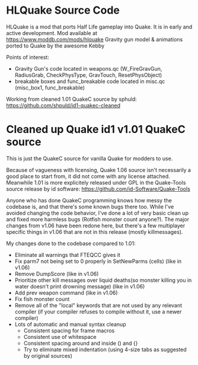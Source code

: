 # HLQuake Source Code

HLQuake is a mod that ports Half Life gameplay into Quake. It is in early and active development.
Mod available at https://www.moddb.com/mods/hlquake
Gravity gun model & animations ported to Quake by the awesome Kebby

Points of interest:
- Gravity Gun's code located in weapons.qc (W_FireGravGun, RadiusGrab, CheckPhysType, GravTouch, ResetPhysObject)
- breakable boxes and func_breakable code located in misc.qc (misc_box1, func_breakable)

Working from cleaned 1.01 QuakeC source by sphuld: https://github.com/shpuld/id1-quakec-cleaned

# Cleaned up Quake id1 v1.01 QuakeC source

This is just the QuakeC source for vanilla Quake for modders to use.

Because of vagueness with licensing, Quake 1.06 source isn't necessarily a good place to start from, it did not come with any license attached. Meanwhile 1.01 is more explicitely released under GPL in the Quake-Tools source release by id software: https://github.com/id-Software/Quake-Tools

Anyone who has done QuakeC programming knows how messy the codebase is, and that there's some known bugs there too. While I've avoided changing the code behavior, I've done a lot of very basic clean up and fixed more harmless bugs (Rotfish monster count anyone?). The major changes from v1.06 have been redone here, but there's a few multiplayer specific things in v1.06 that are not in this release (mostly killmessages). 

My changes done to the codebase compared to 1.01:
- Eliminate all warnings that FTEQCC gives it
- Fix parm7 not being set to 0 properly in SetNewParms (cells) (like in v1.06)
- Remove DumpScore (like in v1.06)
- Prioritize other kill messages over liquid deaths(so monster killing you in water doesn't print drowning message) (like in v1.06)
- Add prev weapon command (like in v1.06)
- Fix fish monster count
- Remove all of the "local" keywords that are not used by any relevant compiler (if your compiler refuses to compile without it, use a newer compiler)
- Lots of automatic and manual syntax cleanup
  - Consistent spacing for frame macros
  - Consistent use of whitespace
  - Consistent spacing around and inside () and {}
  - Try to eliminate mixed indentation (using 4-size tabs as suggested by original sources)
